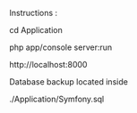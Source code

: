 
Instructions : 

cd Application

php app/console server:run


http://localhost:8000



Database backup  located inside 

./Application/Symfony.sql